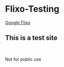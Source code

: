 # Flixo-Testing
<a href="https://sites.google.com/view/playflixo/campus-student?authuser=1">Google Flixo</a>
<h2>This is a test site</h2><br><p>Not for public use</p>
